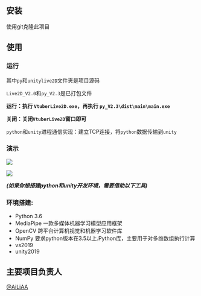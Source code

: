 ## 安装

使用git克隆此项目

## 使用

### 运行

其中`py`和`unitylive2D`文件夹是项目源码

`Live2D_V2.0`和`py_V2.3`是已打包文件

**运行：执行 `VtuberLive2D.exe`，再执行 `py_V2.3\dist\main\main.exe`**

**关闭：关闭`VtuberLive2D`窗口即可**

`python`和`unity`进程通信实现：建立TCP连接，将`python`数据传输到`unity`

### 演示

![](images/1.gif)

![](images/2.gif)



***(如果你想搭建python和unity开发环境，需要借助以下工具)***

### 环境搭建: 

- Python 3.6
- MediaPipe 一款多媒体机器学习模型应用框架
- OpenCV 跨平台计算机视觉和机器学习软件库
- NumPy 要求python版本在3.5以上.Python库，主要用于对多维数组执行计算
- vs2019
- unity2019


## 主要项目负责人

[@AiLiAA](https://github.com/AiLiaa)
